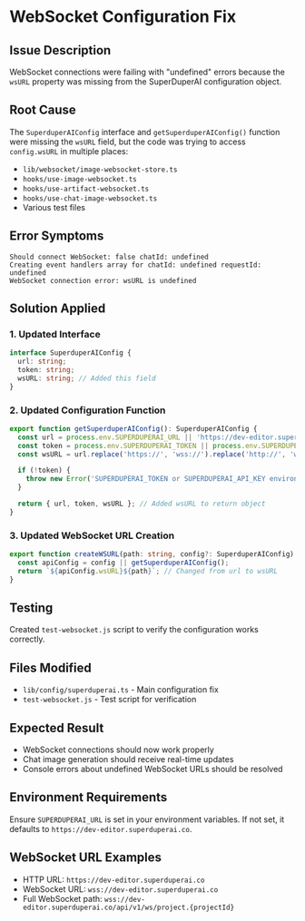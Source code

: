 # WebSocket Configuration Fix

## Issue Description
WebSocket connections were failing with "undefined" errors because the `wsURL` property was missing from the SuperDuperAI configuration object.

## Root Cause
The `SuperduperAIConfig` interface and `getSuperduperAIConfig()` function were missing the `wsURL` field, but the code was trying to access `config.wsURL` in multiple places:

- `lib/websocket/image-websocket-store.ts`
- `hooks/use-image-websocket.ts`
- `hooks/use-artifact-websocket.ts`
- `hooks/use-chat-image-websocket.ts`
- Various test files

## Error Symptoms
```
Should connect WebSocket: false chatId: undefined
Creating event handlers array for chatId: undefined requestId: undefined
WebSocket connection error: wsURL is undefined
```

## Solution Applied

### 1. Updated Interface
```typescript
interface SuperduperAIConfig {
  url: string;
  token: string;
  wsURL: string; // Added this field
}
```

### 2. Updated Configuration Function
```typescript
export function getSuperduperAIConfig(): SuperduperAIConfig {
  const url = process.env.SUPERDUPERAI_URL || 'https://dev-editor.superduperai.co';
  const token = process.env.SUPERDUPERAI_TOKEN || process.env.SUPERDUPERAI_API_KEY || '';
  const wsURL = url.replace('https://', 'wss://').replace('http://', 'ws://'); // Added WebSocket URL generation

  if (!token) {
    throw new Error('SUPERDUPERAI_TOKEN or SUPERDUPERAI_API_KEY environment variable is required');
  }

  return { url, token, wsURL }; // Added wsURL to return object
}
```

### 3. Updated WebSocket URL Creation
```typescript
export function createWSURL(path: string, config?: SuperduperAIConfig): string {
  const apiConfig = config || getSuperduperAIConfig();
  return `${apiConfig.wsURL}${path}`; // Changed from url to wsURL
}
```

## Testing
Created `test-websocket.js` script to verify the configuration works correctly.

## Files Modified
- `lib/config/superduperai.ts` - Main configuration fix
- `test-websocket.js` - Test script for verification

## Expected Result
- WebSocket connections should now work properly
- Chat image generation should receive real-time updates
- Console errors about undefined WebSocket URLs should be resolved

## Environment Requirements
Ensure `SUPERDUPERAI_URL` is set in your environment variables. If not set, it defaults to `https://dev-editor.superduperai.co`.

## WebSocket URL Examples
- HTTP URL: `https://dev-editor.superduperai.co`
- WebSocket URL: `wss://dev-editor.superduperai.co`
- Full WebSocket path: `wss://dev-editor.superduperai.co/api/v1/ws/project.{projectId}` 